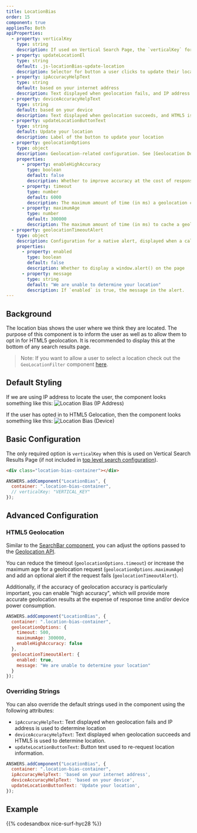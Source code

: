 ```yaml
---
title: LocationBias
order: 15
component: true
appliesTo: Both
apiProperties:
  - property: verticalKey
    type: string
    description: If used on Vertical Search Page, the `verticalKey` for the vertical. Required if not included in [top level search configuration](/core-concepts/initialization).
  - property: updateLocationEl
    type: string
    default: .js-locationBias-update-location
    description: Selector for button a user clicks to update their location
  - property: ipAccuracyHelpText
    type: string
    default: based on your internet address
    description: Text displayed when geolocation fails, and IP address is used to determine location.
  - property: deviceAccuracyHelpText
    type: string
    default: based on your device
    description: Text displayed when geolocation succeeds, and HTML5 is used to determine location.
  - property: updateLocationButtonText
    type: string
    default: Update your location
    description: Label of the button to update your location
  - property: geolocationOptions
    type: object
    description: Geolocation-related configuration. See [Geolocation Documentation](https://developer.mozilla.org/en-US/docs/Web/API/PositionOptions) for more information.
    properties:
      - property: enableHighAccuracy
        type: boolean
        default: false
        description: Whether to improve accuracy at the cost of response time and/or power consumption, defaults to false.
      - property: timeout
        type: number
        default: 6000
        description: The maximum amount of time (in ms) a geolocation call is allowed to take before defaulting, defaults to 1 second. 
      - property: maximumAge
        type: number
        default: 300000
        description: The maximum amount of time (in ms) to cache a geolocation call, defaults to 5 minutes.
  - property: geolocationTimeoutAlert
    type: object
    description: Configuration for a native alert, displayed when a call to the geolocation API fails. 
    properties:
      - property: enabled
        type: boolean
        default: false
        description: Whether to display a window.alert() on the page
      - property: message
        type: string
        default: "We are unable to determine your location"
        description: If `enabled` is true, the message in the alert.
---
```


## Background

The location bias shows the user where we think they are located.
The purpose of this component is to inform the user as well as to allow them to opt in for HTML5 geolocation.
It is recommended to display this at the bottom of any search results page.

> Note: If you want to allow a user to select a location check out the `GeoLocationFilter` component [here](/components/geolocationfilter).

## Default Styling

If we are using IP address to locate the user, the component looks something like this:
![Location Bias (IP Address)](/img/docs/location-bias-ip.png)

If the user has opted in to HTML5 Gelocation, then the component looks something like this:
![Location Bias (Device)](/img/docs/location-bias-device.png)

## Basic Configuration

The only required option is `verticalKey` when this is used on Vertical Search Results Page (if not included in [top level search configuration](/core-concepts/initialization)).

```html
<div class="location-bias-container"></div>
```

```js
ANSWERS.addComponent("LocationBias", {
  container: ".location-bias-container",
  // verticalKey: "VERTICAL_KEY"
});
```
## Advanced Configuration

### HTML5 Geolocation
Similar to the [SearchBar component](/components/search-bar), you can adjust the options passed to the [Geolocation API](https://developer.mozilla.org/en-US/docs/Web/API/Geolocation/getCurrentPosition).

You can reduce the timeout (`geolocationOptions.timeout`) or increase the maximum age for a geolocation request (`geolocationOptions.maximumAge`) and add an optional alert if the request fails (`geolocationTimeoutAlert`). 

Additionally, if the accuracy of geolocation accuracy is particularly important, you can enable "high accuracy", which will provide more accurate geolocation results at the expense of response time and/or device power consumption. 

```js
ANSWERS.addComponent("LocationBias", {
  container: ".location-bias-container",
  geolocationOptions: {
    timeout: 500,
    maximumAge: 300000,
    enableHighAccuracy: false
  },
  geolocationTimeoutAlert: {
    enabled: true,
    message: "We are unable to determine your location"
  }
});
```
### Overriding Strings
You can also override the default strings used in the component using the following attributes:
- `ipAccuracyHelpText`: Text displayed when geolocation fails and IP address is used to determine location
- `deviceAccuracyHelpText`: Text displayed when geolocation succeeds and HTML5 is used to determine location.
- `updateLocationButtonText`: Button text used to re-request location information.

```js
ANSWERS.addComponent("LocationBias", {
  container: ".location-bias-container",
  ipAccuracyHelpText: 'based on your internet address',
  deviceAccuracyHelpText: 'based on your device',
  updateLocationButtonText: 'Update your location',
});
```

## Example
{{% codesandbox nice-surf-hyc28 %}}

